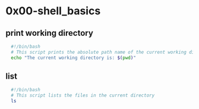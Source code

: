 # 0x00-shell_basics

## print working directory

``` bash
  #!/bin/bash
  # This script prints the absolute path name of the current working directory
  echo "The current working directory is: $(pwd)"
```

## list

``` bash
  #!/bin/bash
  # This script lists the files in the current directory
  ls
```
